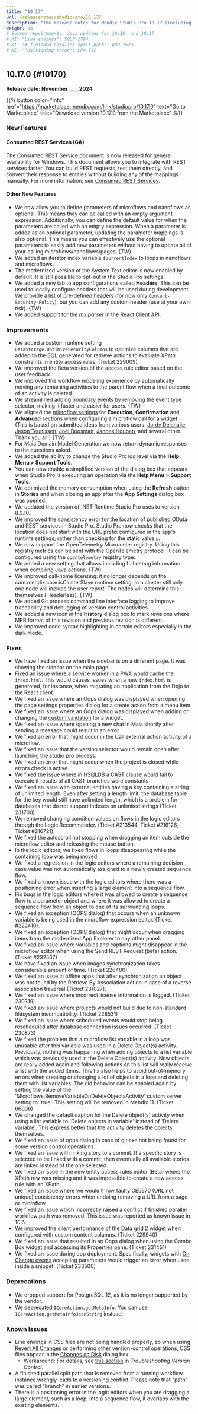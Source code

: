 ```yaml
---
title: "10.17"
url: /releasenotes/studio-pro/10.17/
description: "The release notes for Mendix Studio Pro 10.17 (including all patches) with details on new features, bug fixes, and known issues."
weight: 83
# System requirements: Java updates for 10.10, and 10.17
# KI: "Line endings": SOLP-1794 
# KI: "A finished parallel split path": WOR-1623
# KI: "Positioning error": LFX-712
---
```


## 10.17.0 {#10170}

**Release date: November ___, 2024**

{{% button color="info" href="https://marketplace.mendix.com/link/studiopro/10.17.0" text="Go to Marketplace" title="Download version 10.17.0 from the Marketplace" %}}

### New Features

#### Consumed REST Services (GA)

The Consumed REST Service document is now released for general availability for Windows. This document allows you to integrate with REST services faster. You can build REST requests, test them directly, and convert their response to entities without building any of the mappings manually. For more information, see [Consumed REST Services](/refguide/consumed-rest-services-beta/).

#### Other New Features

* We now allow you to define parameters of microflows and nanoflows as optional. This means they can be called with an empty argument expression. Additionally, you can define the default value for when the parameters are called with an empty expression. When a parameter is added as an optional parameter, updating the parameter mappings is also optional. This means you can effectively use the optional parameters to easily add new parameters without having to update all of your calling microflows/nanoflows/pages. {TW}
* We added an iterator index variable `$currentIndex` to loops in nanoflows and microflows.
* The modernized version of the System Text editor is now enabled by default. It is still possible to opt-out in the Studio Pro settings.
* We added a new tab to app configurations called **Headers**. This can be used to locally configure headers that will be used during development. We provide a list of pre-defined headers (for now only `Content-Security-Policy`), but you can add any custom header (use at your own risk). {TW}
* We added support for the *mx.parser* in the React Client API.

### Improvements

* We added a custom runtime setting `DataStorage.OptimizeSecurityColumns` to optimize columns that are added to the SQL generated for retrieve actions to evaluate XPath constraints in entity access rules. (Ticket 229009)
* We improved the Beta version of the access rule editor based on the user feedback.
* We improved the workflow modeling experience by automatically moving any remaining activities to the parent flow when a final outcome of an activity is deleted.
* We streamlined adding boundary events by removing the event type selector, making it faster and easier for users. {TW}
* We aligned the [microflow settings](/refguide/on-click-event/#microflow-settings) for **Execution**, **Confirmation** and **Advanced** sections when configuring a microflow call for a widget. (This is based on submitted ideas from various users: [Jordy Delahaije](https://community.mendix.com/link/space/studio-pro/ideas/3676), [Jason Teunissen](https://community.mendix.com/link/space/user-experience/ideas/1971), [Joël Boosman](https://community.mendix.com/link/space/microflows/ideas/2470), [Jannes Houben](https://community.mendix.com/link/space/widgets/ideas/1868), and several other. Thank you all!) {TW}
* For Maia Domain Model Generation we now return dynamic responses to the questions asked.
* We added the ability to change the Studio Pro log level via the **Help Menu > Support Tools**.
* You can now enable a simplified version of the dialog box that appears when Studio Pro is executing an operation via the **Help Menu** > **Support Tools**.
* We optimized the memory consumption when using the **Refresh** button in **Stories** and when closing an app after the **App Settings** dialog box was opened.
* We updated the version of .NET Runtime Studio Pro uses to version 8.0.10.
* We improved the consistency error for the location of published OData and REST services in Studio Pro. Studio Pro now checks that the location does not start with the URL prefix configured in the app's runtime settings, rather than checking for the static value `p`.
* We now support the OpenTelemetry Micrometer registry. Using this registry metrics can be sent with the OpenTelemetry protocol. It can be configured using the `opentelemetry` registry type.
* We added a new setting that allows including full debug information when compiling Java actions. {TW}
* We improved call-home licensing: it no longer depends on the com.mendix.core.isClusterSlave runtime setting. In a cluster still only one node will include the user report. The nodes will determine this themselves (=leaderless). {TW}
* We added Git process command line interface logging to improve traceability and debugging of version control activities.
* We added a new icon in the **History** dialog box to mark revisions where MPR format of this revision and previous revision is different.
* We improved code syntax highlighting in certain editors especially in the dark mode.

### Fixes

* We have fixed an issue when the sidebar is on a different page. It was showing the sidebar on the main page.
* Fixed an issue where a service worker in a PWA would cache the `index.html`. This would causes issues when a new `index.html` is generated, for instance, when migrating an application from the Dojo to the React client.
* We fixed an issue where an Oops dialog was displayed when opening the page settings properties dialog for a create action from a menu item.
* We fixed an issue where an Oops dialog was displayed when adding or changing the [custom validation](/refguide/common-widget-properties/#custom-validation) for a widget.
* We fixed an issue where opening a new chat in Maia shortly after sending a message could result in an error.
* We fixed an error that might occur in the Call external action activity of a microflow.
* We fixed an issue that the version selector would remain open after launching the studio pro process.
* We fixed an error that might occur when the project is closed while errors check is active.
* We fixed the issue where in HSQLDB a CAST clause would fail to execute if results of all CAST branches were constants
* We fixed an issue with external entities having a key containing a string of unlimited length. Even after setting a length limit, the database table for the key would still have unlimited length, which is a problem for databases that do not support indexes on unlimited strings (Ticket 231700).
* We removed changing condition values on flows in the logic editors through the Logic Recommender. (Ticket #213544, Ticket #216126, Ticket #216721).
* We fixed the autoscroll not stopping when dragging an item outside the microflow editor and releasing the mouse button.
* In the logic editors, we fixed flows in loops disappearing while the containing loop was being moved.
* We fixed a regression in the logic editors where a remaining decision case value was not automatically assigned to a newly created sequence flow.
* We fixed a known issue with the logic editors where there was a positioning error when inserting a large element into a sequence flow.
* Fix bugs in the logic editors where it was allowed to create a sequence flow to a parameter object and where it was allowed to create a sequence flow from an object to one of its surrounding loops.
* We fixed an exception (OOPS dialog) that occurs when an unknown variable is being used in the microflow expression editor. (Ticket #222410).
* We fixed an exception (OOPS dialog) that  might occur when dragging items from the modernized App Explorer to any other panel.
* We fixed an issue where variables and captions might disappear in the microflow editor when using the Send REST Request (beta) action. (Ticket #232567)
* We have fixed an issue when images synchronization takes considerable amount of time. (Ticket 226400)
* We fixed an issue in offline apps that after synchronization an object was not found by the Retrieve By Association action in case of a reverse association traversal (Ticket 231027).
* We fixed an issue where incorrect license information is logged. (Ticket 230319)
* We fixed an issue where projects would not build due to non-standard filesystem incompatibility. (Ticket 228531)
* We fixed an issue where scheduled events would stop being rescheduled after database connection issues occurred. (Ticket 230873)
* We fixed the problem that a microflow list variable in a loop was unusable after this variable was used in a Delete Object(s) activity. Previously, nothing was happening when adding objects to a list variable which was previously used in the Delete Object(s) activity. Now objects are really added again and following actions on this list will really receive a list with the added items. This fix also helps to avoid out-of-memory errors when creating or changing a lot of objects in a loop and deleting them with list variables. The old behavior can be enabled again by setting the value of the 'Microflows.RemoveVariableOnDeleteObjectsActivity' custom server setting to 'true'. This setting will be removed in Mendix 11. (Ticket 66606)
* We changed the default caption for the Delete object(s) activity when using a list variable to 'Delete objects in variable' instead of 'Delete variable'. This express better that the activity deletes the objects themselves.
* We fixed an issue of opps dialog in case of git.exe not being found for some version control operations.
* We fixed an issue with linking story to a commit. If a specific story is selected to be linked with a commit, then eventually all available stories are linked instead of the one selected.
* We fixed an issue in the new entity access rules editor (Beta) where the XPath row was missing and it was impossible to create a new access rule with an XPath.
* We fixed an issue where we would throw faulty CE0570 (URL not unique) consistency errors when undoing removing a URL from a page or microflow.
* We fixed an issue which incorrectly raised a conflict if finished parallel workflow path was removed. This issue was reported as known issue in 10.6.
* We improved the client performance of the Data grid 2 widget when configured with custom content columns. (Ticket 229940)
* We fixed an issue that resulted in an Oops dialog when using the Combo Box widget and accessing its Properties pane. (Ticket 231451)
* We fixed an issue during app deployment. Specifically, widgets with [On Change events](/refguide/on-click-event/#on-change) accepting parameters would trigger an error when used inside a snippet. (Ticket 233500)

### Deprecations

* We dropped support for PostgreSQL 12, as it is no longer supported by the vendor.
* We deprecated `ICoreAction.getMetaInfo`. You can use `ICoreAction.getMetaInfoJsonString` instead.

### Known Issues

* Line endings in CSS files are not being handled properly, so when using [Revert All Changes](/refguide/using-version-control-in-studio-pro/) or performing other version-control operations, CSS files appear in the [Changes on Disk](/refguide/version-control-menu/#show-changes) dialog box.
  * Workaround: For details, see [this section](/refguide/troubleshoot-version-control-issues/#css-error) in *Troubleshooting Version Control*.
* A finished parallel split path that is removed from a running workflow instance wrongly leads to a versioning conflict. Please note that "path" was called "branch" in earlier versions.
* There is a positioning error in the logic editors when you are dragging a large element, such as a loop, into a sequence flow, it overlaps with the existing elements.

